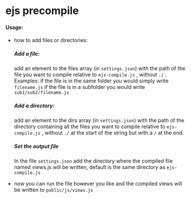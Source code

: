 # ejs precompile

#### Usage: 

* how to add files or directories:

  ##### Add a file: 

  add an element to the files array (in ```settings.json```) with the path of the file you want to compile relative to ```ejs-compile.js``` , without ```./``` . Examples: if the file is in the same folder you would simply write ```filename.js``` if the file is in a subfolder you would write ```sub1/sub2/filename.js```

  

  ##### Add a directory:

  add an element to the dirs array (in ```settings.json```) with the path of the directory containing all the files you want to compile relative to ```ejs-compile.js``` , without ```./```  at the start of the string but with a ```/``` at the end. 


  ##### Set the output file

  In the file ```settings.json``` add the directory where the compiled file named views.js will be written, default is the same directory as ```ejs-compile.js```

  

* now you can run the file however you like and the compiled views will be written to ```public/js/views.js```

